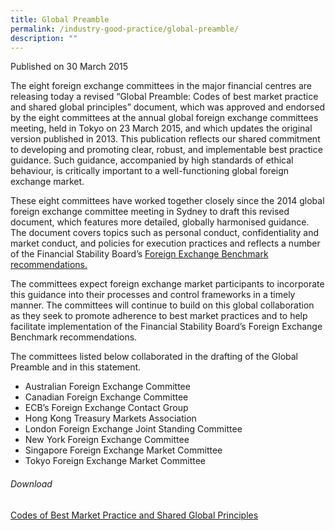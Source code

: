 ```yaml
---
title: Global Preamble
permalink: /industry-good-practice/global-preamble/
description: ""
---
```

Published on 30 March 2015

The eight foreign exchange committees in the major financial centres are releasing today a revised “Global Preamble: Codes of best market practice and shared global principles” document, which was approved and endorsed by the eight committees at the annual global foreign exchange committees meeting, held in Tokyo on 23 March 2015, and which updates the original version published in 2013. This publication reflects our shared commitment to developing and promoting clear, robust, and implementable best practice guidance. Such guidance, accompanied by high standards of ethical behaviour, is critically important to a well-functioning global foreign exchange market.

These eight committees have worked together closely since the 2014 global foreign exchange committee meeting in Sydney to draft this revised document, which features more detailed, globally harmonised guidance. The document covers topics such as personal conduct, confidentiality and market conduct, and policies for execution practices and reflects a number of the Financial Stability Board’s [Foreign Exchange Benchmark recommendations.](http://www.fsb.org/wp-content/uploads/r_140930.pdf)

The committees expect foreign exchange market participants to incorporate this guidance into their processes and control frameworks in a timely manner. The committees will continue to build on this global collaboration as they seek to promote adherence to best market practices and to help facilitate implementation of the Financial Stability Board’s Foreign Exchange Benchmark recommendations.

The committees listed below collaborated in the drafting of the Global Preamble and in this statement.

*   Australian Foreign Exchange Committee
*   Canadian Foreign Exchange Committee
*   ECB’s Foreign Exchange Contact Group
*   Hong Kong Treasury Markets Association
*   London Foreign Exchange Joint Standing Committee
*   New York Foreign Exchange Committee
*   Singapore Foreign Exchange Market Committee
*   Tokyo Foreign Exchange Market Committee

###### Download
[Codes of Best Market Practice and Shared Global Principles](/files/global_preamble_2015.pdf)